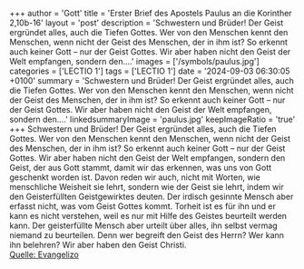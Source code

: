 +++
author = 'Gott'
title = 'Erster Brief des Apostels Paulus an die Korinther 2,10b-16'
layout = 'post'
description = 'Schwestern und Brüder! Der Geist ergründet alles, auch die Tiefen Gottes. Wer von den Menschen kennt den Menschen, wenn nicht der Geist des Menschen, der in ihm ist? So erkennt auch keiner Gott – nur der Geist Gottes. Wir aber haben nicht den Geist der Welt empfangen, sondern den....'
images = ['/symbols/paulus.jpg']
categories = ['LECTIO 1']
tags = ['LECTIO 1']
date = '2024-09-03 06:30:05 +0100'
summary = 'Schwestern und Brüder! Der Geist ergründet alles, auch die Tiefen Gottes. Wer von den Menschen kennt den Menschen, wenn nicht der Geist des Menschen, der in ihm ist? So erkennt auch keiner Gott – nur der Geist Gottes. Wir aber haben nicht den Geist der Welt empfangen, sondern den....'
linkedsummaryImage = 'paulus.jpg'
keepImageRatio = 'true'
+++
Schwestern und Brüder! Der Geist ergründet alles, auch die Tiefen Gottes.
Wer von den Menschen kennt den Menschen, wenn nicht der Geist des Menschen, der in ihm ist? So erkennt auch keiner Gott – nur der Geist Gottes.
Wir aber haben nicht den Geist der Welt empfangen, sondern den Geist, der aus Gott stammt, damit wir das erkennen, was uns von Gott geschenkt worden ist.<!--more-->
Davon reden wir auch, nicht mit Worten, wie menschliche Weisheit sie lehrt, sondern wie der Geist sie lehrt, indem wir den Geisterfüllten Geistgewirktes deuten.
Der irdisch gesinnte Mensch aber erfasst nicht, was vom Geist Gottes kommt. Torheit ist es für ihn und er kann es nicht verstehen, weil es nur mit Hilfe des Geistes beurteilt werden kann.
Der geisterfüllte Mensch aber urteilt über alles, ihn selbst vermag niemand zu beurteilen.
Denn wer begreift den Geist des Herrn? Wer kann ihn belehren? Wir aber haben den Geist Christi.<br> [Quelle: Evangelizo](https://evangeliumtagfuertag.org/DE/gospel)